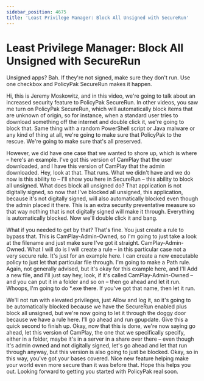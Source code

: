 ```yaml
---
sidebar_position: 4675
title: 'Least Privilege Manager: Block All Unsigned with SecureRun'
---
```


# Least Privilege Manager: Block All Unsigned with SecureRun

Unsigned apps? Bah. If they're not signed, make sure they don't run. Use one checkbox and PolicyPak SecureRun makes it happen.

Hi, this is Jeremy Moskowitz, and in this video, we're going to talk about an increased security feature to PolicyPak SecureRun. In other videos, you saw me turn on PolicyPak SecureRun, which will automatically block items that are unknown of origin, so for instance, when a standard user tries to download something off the internet and double click it, we're going to block that. Same thing with a random PowerShell script or Java malware or any kind of thing at all, we're going to make sure that PolicyPak to the rescue. We're going to make sure that's all preserved.

However, we did have one case that we wanted to shore up, which is where – here's an example. I've got this version of CamPlay that the user downloaded, and I have this version of CamPlay that the admin downloaded. Hey, look at that. That runs. What we didn't have and we do now is this ability to – I'll show you here in SecureRun – this ability to block all unsigned. What does block all unsigned do? That application is not digitally signed, so now that I've blocked all unsigned, this application, because it's not digitally signed, will also automatically blocked even though the admin placed it there. This is an extra security preventative measure so that way nothing that is not digitally signed will make it through. Everything is automatically blocked. Now we'll double click it and bang.

What if you needed to get by that? That's fine. You just create a rule to bypass that. This is CamPlay-Admin-Owned, so I'm going to just take a look at the filename and just make sure I've got it straight. CamPlay-Admin-Owned. What I will do is I will create a rule – in this particular case not a very secure rule. It's just for an example here. I can create a new executable policy to just let that particular file through. I'm going to make a Path rule. Again, not generally advised, but it's okay for this example here, and I'll Add a new file, and I'll just say hey, look, if it's called CamPlay-Admin-Owned – and you can put it in a folder and so on – then go ahead and let it run. Whoops, I'm going to do \*.exe there. If you've got that name, then let it run.

We'll not run with elevated privileges, just Allow and log it, so it's going to be automatically blocked because we have the SecureRun enabled plus block all unsigned, but we're now going to let it through the doggy door because we have a rule here. I'll go ahead and run gpupdate. Give this a quick second to finish up. Okay, now that this is done, we're now saying go ahead, let this version of CamPlay, the one that we specifically specify, either in a folder, maybe it's in a server in a share over there – even though it's admin owned and not digitally signed, let's go ahead and let that run through anyway, but this version is also going to just be blocked. Okay, so in this way, you've got your bases covered. Nice new feature helping make your world even more secure than it was before that. Hope this helps you out. Looking forward to getting you started with PolicyPak real soon.